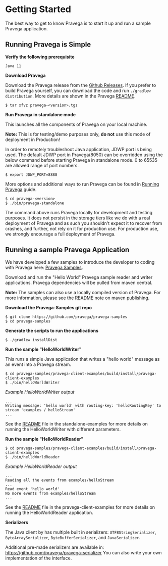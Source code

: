 <!--
Copyright Pravega Authors.

Licensed under the Apache License, Version 2.0 (the "License");
you may not use this file except in compliance with the License.
You may obtain a copy of the License at

    http://www.apache.org/licenses/LICENSE-2.0

Unless required by applicable law or agreed to in writing, software
distributed under the License is distributed on an "AS IS" BASIS,
WITHOUT WARRANTIES OR CONDITIONS OF ANY KIND, either express or implied.
See the License for the specific language governing permissions and
limitations under the License.
-->
# Getting Started


The best way to get to know Pravega is to start it up and run a sample Pravega
application.

## Running Pravega is Simple


**Verify the following prerequisite**

```
Java 11
```

**Download Pravega**

Download the Pravega release from the [Github Releases](https://github.com/pravega/pravega/releases).
If you prefer to build Pravega yourself, you can download the code and run `./gradlew distribution`. More
details are shown in the Pravega [README](https://github.com/pravega/pravega/blob/master/README.md).

```
$ tar xfvz pravega-<version>.tgz
```

**Run Pravega in standalone mode**

This launches all the components of Pravega on your local machine.

**Note:** This is for testing/demo purposes only, **do not** use this mode of deployment
in Production!

In order to remotely troubleshoot Java application, JDWP port is being used. The default JDWP port in Pravega(8050) can be overridden using the below command before starting Pravega in standalone mode. 0 to 65535 are allowed range of port numbers.

```
$ export JDWP_PORT=8888
```

More options and additional ways to run Pravega can be found in [Running Pravega](deployment/deployment.md) guide.

```
$ cd pravega-<version>
$ ./bin/pravega-standalone
```

The command above runs Pravega locally for development and testing purposes. It does not persist in the storage tiers like we do with a real deployment of Pravega and as such you shouldn't expect it to recover from crashes, and further, not rely on it for production use. For production use, we strongly encourage a full deployment of Pravega.

## Running a sample Pravega Application

We have developed a few samples to introduce the developer to coding with Pravega here: [Pravega Samples](https://github.com/pravega/pravega-samples).

Download and run the "Hello World" Pravega sample reader and writer applications. Pravega
dependencies will be pulled from maven central.

**Note:** The samples can also use a locally compiled version of Pravega. For more information,
please see the [README](https://github.com/pravega/pravega/blob/master/README.md) note on maven publishing.

**Download the Pravega-Samples git repo**

```
$ git clone https://github.com/pravega/pravega-samples
$ cd pravega-samples
```

**Generate the scripts to run the applications**

```
$ ./gradlew installDist
```

**Run the sample "HelloWorldWriter"**

This runs a simple Java application that writes a "hello world" message
        as an event into a Pravega stream.
```
$ cd pravega-samples/pravega-client-examples/build/install/pravega-client-examples
$ ./bin/helloWorldWriter
```
_Example HelloWorldWriter output_
```
...
Writing message: 'hello world' with routing-key: 'helloRoutingKey' to stream 'examples / helloStream'
...
```
See the [README](https://github.com/pravega/pravega-samples/blob/v0.4.0/pravega-client-examples/README.md) file in the standalone-examples for more details
    on running the HelloWorldWriter with different parameters.

**Run the sample "HelloWorldReader"**

```
$ cd pravega-samples/pravega-client-examples/build/install/pravega-client-examples
$ ./bin/helloWorldReader
```

_Example HelloWorldReader output_
```
...
Reading all the events from examples/helloStream
...
Read event 'hello world'
No more events from examples/helloStream
...
```

See the [README](https://github.com/pravega/pravega-samples/blob/v0.4.0/pravega-client-examples/README.md) file in the pravega-client-examples for more details on running the
    HelloWorldReader application.

**Serializers**

The Java client by has multiple built in serializers: `UTF8StringSerializer`, `ByteArraySerializer`, `ByteBufferSerializer`, and `JavaSerializer`.

Additional pre-made serializers are available in: https://github.com/pravega/pravega-serializer
You can also write your own implementation of the interface.
